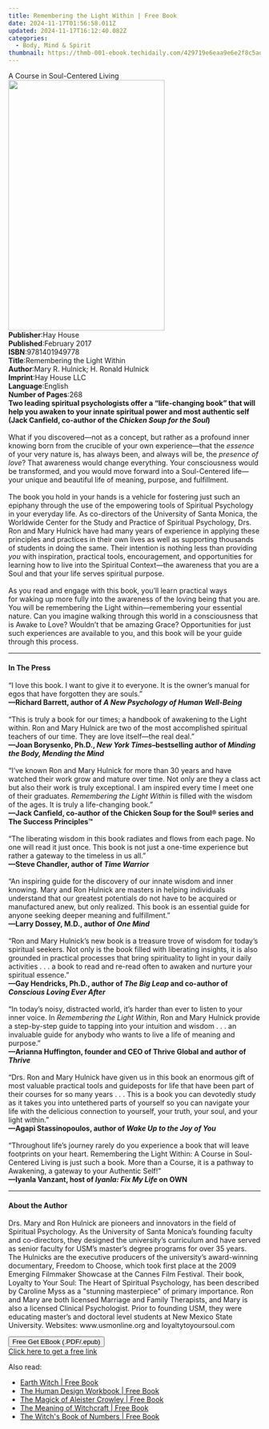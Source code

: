 ```yaml
---
title: Remembering the Light Within | Free Book
date: 2024-11-17T01:56:58.011Z
updated: 2024-11-17T16:12:40.082Z
categories:
  - Body, Mind & Spirit
thumbnail: https://thmb-001-ebook.techidaily.com/429719e6eaa9e6e2f8c5ad72ca8db068fdcd5faf5f68f803f7805d2ec51babb6.jpg
---
```

<main id="book-container">
  <div class="flex flex-col">
    <div class="book-brief flex-1 py-6 px-4 sm:p-6 md:py-10 md:px-8">
      <!-- brief-->
      <div class="book-brief-main">A Course in Soul-Centered Living</div>
    </div>
    <div
      class="book-meta-info flex-1 grid gap-4 col-start-1 col-end-3 row-start-1 sm:mb-6 sm:grid-cols-4 lg:gap-6 lg:col-start-2 lg:row-end-6 lg:row-span-6 lg:mb-0"
    >
      <div
        class="book-meta-info-left place-content-center mt-4 p-4 text-sm leading-6 col-start-2 col-span-2 dark:text-slate-400"
      >
        <img
          class="w-full h-500 object-cover rounded-lg sm:h-255 sm:col-span-2 lg:col-span-full"
          src="https://img-001-ebook.techidaily.com/d4e2b6e3f9bf81c8290aea4a0c869b277f0f8bbc2a046a1e4ba9b2a64bd7654a.jpg"
          alt=""
          width="312"
          height="500"
        />
      </div>
      <div
        class="book-meta-info-right mt-2 col-start-1 row-start-2 col-span-3 self-center"
      >
        <!-- meta data  -->
        <div class="flex flex-col px-4 md:px-8">
          <div class="flex-1">
            <strong>Publisher</strong>:<span class="px-2">Hay House</span>
          </div>
          <div class="flex-1">
            <strong>Published</strong>:<span class="px-2">February 2017</span>
          </div>
          <div class="flex-1">
            <strong>ISBN</strong>:<span class="px-2">9781401949778</span>
          </div>
          <div class="flex-1">
            <strong>Title</strong>:<span class="px-2"
              >Remembering the Light Within</span
            >
          </div>
          <div class="flex-1">
            <strong>Author</strong>:<span class="px-2"
              >Mary R. Hulnick; H. Ronald Hulnick</span
            >
          </div>
          <div class="flex-1">
            <strong>Imprint</strong>:<span class="px-2">Hay House LLC</span>
          </div>
          <div class="flex-1">
            <strong>Language</strong>:<span class="px-2">English</span>
          </div>
          <div class="flex-1">
            <strong>Number of Pages</strong>:<span class="px-2">268</span>
          </div>
        </div>
      </div>
    </div>
    <div class="book-description flex-1 py-6 px-4 sm:p-6 md:py-10 md:px-8">
      <div class="book-description-main">
        <div accordion-content="" id="description">
          <b
            >Two leading spiritual psychologists offer a “life-changing book”
            that will help you awaken to your innate spiritual power and most
            authentic self (Jack Canfield, co-author of the
            <i>Chicken Soup for the Soul</i>)</b
          ><br />
          <br />
          What if you discovered—not as a concept, but rather as a profound
          inner knowing born from the crucible of your own experience—that the
          <i>essence</i> of your very nature is, has always been, and always
          will be, the <i>presence of love</i>? That&nbsp;awareness&nbsp;would
          change everything. Your consciousness would be transformed, and you
          would move forward into a Soul-Centered life—your unique and beautiful
          life of meaning, purpose, and fulfillment.<br /><br />
          The book you hold in your hands is a vehicle for fostering just such
          an epiphany through the use of the empowering tools of Spiritual
          Psychology in your everyday life. As co-directors of the University of
          Santa Monica, the Worldwide Center for the Study and Practice of
          Spiritual Psychology,&nbsp;Drs. Ron&nbsp;and&nbsp;Mary
          Hulnick&nbsp;have had many years of experience in applying these
          principles and practices in their own lives as well as supporting
          thousands of students in doing the same. Their intention is nothing
          less than providing <i>you</i> with inspiration, practical tools,
          encouragement, and opportunities for learning how to live into the
          Spiritual Context—the awareness that you are a Soul and that your life
          serves spiritual purpose.<br /><br />
          As you read and engage with this book, you’ll learn practical ways
          for&nbsp;waking up&nbsp;more fully into the&nbsp;awareness&nbsp;of
          the&nbsp;loving being&nbsp;that you are. You will be remembering the
          Light within—remembering your&nbsp;essential nature. Can you imagine
          walking through this world in a consciousness that is Awake to Love?
          Wouldn’t that be amazing Grace? Opportunities for just such
          experiences are available to you, and this book will be your guide
          through this process.
        </div>
        <div class="accordion-fader"></div>
      </div>
    </div>
    <div class="book-excerpts flex-1 py-6 px-4 sm:p-6 md:py-10 md:px-8">
      <!-- excerpts-->
      <div class="book-excerpts-main">
        <hr />
        <h4 class="placeholder placeholder-heading">
          <span>In The Press</span>
        </h4>
        <p>
          “I love this book. I want to give it to everyone. It is the owner’s
          manual for egos that have forgotten they are souls.”<br />
          <b
            >—Richard Barrett, author of
            <i>A New Psychology of Human Well-Being</i></b
          ><br /><br />
          “This is truly a book for our times; a handbook of awakening to the
          Light within. Ron and Mary Hulnick are two of the most accomplished
          spiritual teachers of our time. They are love itself—the real
          deal.”<br />
          <b
            >—Joan Borysenko, Ph.D., <i>New York Times</i>–bestselling author of
            <i>Minding the Body, Mending the Mind</i></b
          ><br /><br />
          “I’ve known Ron and Mary Hulnick&nbsp;for more than 30 years and have
          watched their work grow and mature over time. Not only are they a
          class act but also their work is truly exceptional. I am inspired
          every time I meet one of their graduates.
          <i>Remembering the Light Within</i> is filled with the wisdom of the
          ages. It is truly a life-changing book.”<br />
          <b
            >—Jack Canfield, co-author of the Chicken Soup for the Soul® series
            and The Success Principles™<br /> </b
          ><br />
          “The liberating wisdom in this book radiates and flows from each page.
          No one will read it just once. This book is not just a one-time
          experience but rather a gateway to the timeless in us all.”<br />
          <b
            >—Steve Chandler, author of <i>Time Warrior<br /> </i></b
          ><br />
          “An inspiring guide for the discovery of our innate wisdom and inner
          knowing. Mary and Ron Hulnick are masters in helping individuals
          understand that our greatest potentials do not have to be acquired or
          manufactured anew, but only realized. This book is an essential guide
          for anyone seeking deeper meaning and fulfillment.”<br />
          <b>—Larry Dossey, M.D., author of <i>One Mind</i></b
          ><br /><br />
          “Ron and Mary Hulnick’s new book is a treasure trove of wisdom for
          today’s spiritual seekers. Not only is the book filled with liberating
          insights, it is also grounded in practical processes that bring
          spirituality to light in your daily activities . . . a book to read
          and re-read often to awaken and nurture your spiritual essence.”<br />
          <b
            >—Gay Hendricks, Ph.D., author of <i>The Big Leap</i> and co-author
            of <i>Conscious Loving Ever After</i></b
          ><br /><br />
          “In today’s noisy, distracted world, it’s harder than ever to listen
          to your inner voice. In <i>Remembering the Light Within</i>, Ron and
          Mary Hulnick provide a step-by-step guide to tapping into your
          intuition and wisdom . . . an invaluable guide for anybody who wants
          to live a life of meaning and purpose.”<br />
          <b
            >—Arianna Huffington, founder and CEO of Thrive Global and author of
            <i>Thrive</i></b
          ><br /><br />
          “Drs. Ron and Mary Hulnick have given us in this book an enormous gift
          of most valuable practical tools and guideposts for life that have
          been part of their courses for so many years . . . This is a book you
          can devotedly study as it takes you into untethered parts of yourself
          so you can navigate your life with the delicious connection to
          yourself, your truth, your soul,&nbsp;and your light within.”<br />
          <b
            >—Agapi Stassinopoulos, author of
            <i>Wake Up to the Joy of You</i></b
          ><br /><br />
          “Throughout life’s journey rarely do you experience a book that will
          leave footprints on your heart. Remembering the Light Within: A Course
          in Soul-Centered Living is just such a book. More than a Course, it is
          a pathway to Awakening, a gateway to your Authentic Self!”<br />
          <b>—Iyanla Vanzant, host of <i>Iyanla: Fix My Life</i> on OWN</b>
        </p>
      </div>
    </div>
    <div class="book-about-author flex-1 py-6 px-4 sm:p-6 md:py-10 md:px-8">
      <!-- about author-->
      <div class="book-main-author-main">
        <hr />
        <h4 class="placeholder placeholder-heading">
          <span>About the Author</span>
        </h4>
        <p>
          Drs. Mary and Ron Hulnick are pioneers and innovators in the field of
          Spiritual Psychology. As the University of Santa Monica’s founding
          faculty and co-directors, they designed the university’s curriculum
          and have served as senior faculty for USM’s master’s degree programs
          for over 35 years. The Hulnicks are the executive producers of the
          university’s award-winning documentary, Freedom to Choose, which took
          first place at the 2009 Emerging Filmmaker Showcase at the Cannes Film
          Festival. Their book, Loyalty to Your Soul: The Heart of Spiritual
          Psychology, has been described by Caroline Myss as a "stunning
          masterpiece" of primary importance. Ron and Mary are both licensed
          Marriage and Family Therapists, and Mary is also a licensed Clinical
          Psychologist. Prior to founding USM, they were educating master’s and
          doctoral level students at New Mexico State University. Websites:
          www.usmonline.org and loyaltytoyoursoul.com
        </p>
      </div>
    </div>
    <div class="book-free-get flex-1 py-6 px-4 sm:p-6 md:py-10 md:px-8">
      <button
        id="btn-free-get"
        class="bg-blue-500 hover:bg-blue-700 text-white font-bold py-2 px-4 rounded"
      >
        Free Get EBook (.PDF/.epub)
      </button>
      <div id="countdown-display" class="px-2 text-lg mt-2"></div>
      <a
        id="free-link"
        class="hidden bg-blue-500 hover:bg-blue-700 text-white font-bold py-2 px-4 rounded"
        href="https://www.ebooks.com/en-us/book/96316661/remembering-the-light-within/mary-r-hulnick/"
        target="_blank"
        >Click here to get a free link</a
      >
    </div>
    <script>
      let countdownTime = 0;
      let countdownInterval = null;
      document
        .getElementById('btn-free-get')
        .addEventListener('click', startCountdown);
      function startCountdown() {
        countdownTime = new Date().getTime() + 60000 * 3;
        countdownInterval = setInterval(updateCountdown, 1000);
        document.getElementById('btn-free-get').disabled = true;
        document
          .getElementById('btn-free-get')
          .classList.add('bg-gray-500', 'cursor-not-allowed');
      }
      function updateCountdown() {
        let currentTime = new Date().getTime();
        let timeLeft = countdownTime - currentTime;
        let secondsLeft = Math.floor(timeLeft / 1000);
        document.getElementById('countdown-display').innerHTML =
          `Remaining time: ${secondsLeft} seconds.`;
        if (secondsLeft <= 0) {
          clearInterval(countdownInterval);
          document.getElementById('btn-free-get').classList.add('hidden');
          document.getElementById('free-link').classList.remove('hidden');
          document.getElementById('countdown-display').innerHTML = '';
        }
      }
    </script>
  </div>
</main>

<ins class="adsbygoogle"
      style="display:block"
      data-ad-client="ca-pub-7571918770474297"
      data-ad-slot="8358498916"
      data-ad-format="auto"
      data-full-width-responsive="true"></ins>
    

<span class="atpl-alsoreadstyle">Also read:</span>
<div><ul>
<li><a href="https://novels-ebooks.techidaily.com/210503045-9781950253326-earth-witch/"><u>Earth Witch | Free Book</u></a></li>
<li><a href="https://novels-ebooks.techidaily.com/210503044-9781950253302-the-human-design-workbook/"><u>The Human Design Workbook | Free Book</u></a></li>
<li><a href="https://novels-ebooks.techidaily.com/210503042-9781633412774-the-magick-of-aleister-crowley/"><u>The Magick of Aleister Crowley | Free Book</u></a></li>
<li><a href="https://novels-ebooks.techidaily.com/210503047-9781633412781-the-meaning-of-witchcraft/"><u>The Meaning of Witchcraft | Free Book</u></a></li>
<li><a href="https://novels-ebooks.techidaily.com/210503048-9781950253289-the-witchs-book-of-numbers/"><u>The Witch's Book of Numbers | Free Book</u></a></li>
</ul></div>

